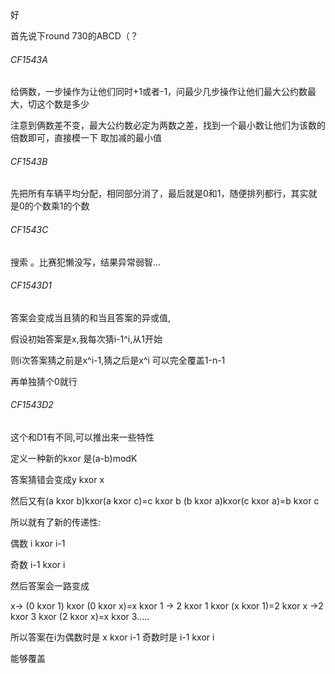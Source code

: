 好

首先说下round 730的ABCD（？

###### CF1543A

给俩数，一步操作为让他们同时+1或者-1，问最少几步操作让他们最大公约数最大，切这个数是多少

注意到俩数差不变，最大公约数必定为两数之差，找到一个最小数让他们为该数的倍数即可，直接模一下 取加减的最小值

###### CF1543B

先把所有车辆平均分配，相同部分消了，最后就是0和1，随便排列都行，其实就是0的个数乘1的个数

###### CF1543C

搜索	。比赛犯懒没写，结果异常弱智...

###### CF1543D1

答案会变成当且猜的和当且答案的异或值,

假设初始答案是x,我每次猜i-1^i,从1开始

则i次答案猜之前是x\^i-1,猜之后是x\^i 可以完全覆盖1-n-1

再单独猜个0就行

###### CF1543D2

这个和D1有不同,可以推出来一些特性

定义一种新的kxor 是(a-b)modK

答案猜错会变成y kxor  x

然后又有(a kxor b)kxor(a kxor c)=c kxor b	(b kxor a)kxor(c kxor a)=b kxor c

所以就有了新的传递性:

偶数 i kxor i-1

奇数 i-1 kxor i

然后答案会一路变成

x-> (0 kxor 1) kxor (0 kxor x)=x kxor 1 -> 2 kxor 1 kxor (x kxor 1)=2 kxor x ->2 kxor 3 kxor (2 kxor x)=x kxor 3.....

所以答案在i为偶数时是 x kxor i-1 奇数时是 i-1 kxor i 

能够覆盖 